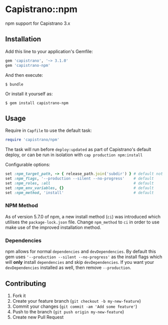 # Capistrano::npm

npm support for Capistrano 3.x

## Installation

Add this line to your application's Gemfile:

```ruby
gem 'capistrano', '~> 3.1.0'
gem 'capistrano-npm'
```

And then execute:

    $ bundle

Or install it yourself as:

    $ gem install capistrano-npm

## Usage

Require in `Capfile` to use the default task:

```ruby
require 'capistrano/npm'
```

The task will run before `deploy:updated` as part of Capistrano's default deploy,
or can be run in isolation with `cap production npm:install`

Configurable options:

```ruby
set :npm_target_path, -> { release_path.join('subdir') } # default not set
set :npm_flags, '--production --silent --no-progress'    # default
set :npm_roles, :all                                     # default
set :npm_env_variables, {}                               # default
set :npm_method, 'install'                               # default
```

### NPM Method

As of version 5.7.0 of npm, a new install method (`ci`) was introduced which utilises
the `package-lock.json` file. Change `npm_method` to `ci` in order to use make
use of the improved installation method.

### Dependencies

npm allows for normal `dependencies` and `devDependencies`. By default this gem uses `'--production --silent --no-progress'` as the install flags which will **only** install `dependencies` and skip `devDependencies`. If you want your `devDependencies` installed as well, then remove `--production`.

## Contributing

1. Fork it
2. Create your feature branch (`git checkout -b my-new-feature`)
3. Commit your changes (`git commit -am 'Add some feature'`)
4. Push to the branch (`git push origin my-new-feature`)
5. Create new Pull Request
